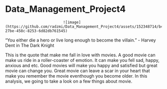 # Data_Management_Project4

                              ![image](https://github.com/radzmi/Data_Management_Project4/assets/152348714/b43fa938-27be-458c-8253-6d82db761545)

“You either die a hero or live long enough to become the villain.” - Harvey Dent in The Dark Knight

This is the quote that make me fall in love with movies. A good movie can make us ride in a roller-coaster of emotion. It can make you fell sad, happy, anxious and etc. Good movies will make you happy and satisfied but great movie can change you. Great movie can leave a scar in your heart that make you remember the movie eventhough you become older. In this analysis, we going to take a look on a few things about movie. 
